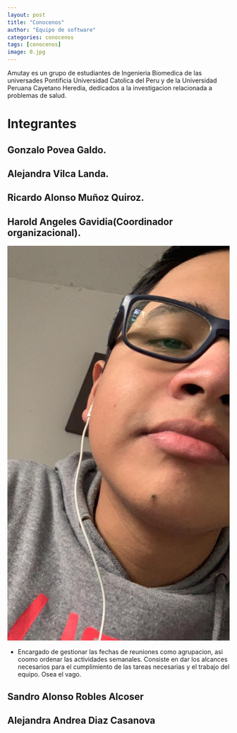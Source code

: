 ```yaml
---
layout: post
title: "Conocenos"
author: "Equipo de software"
categories: conocenos
tags: [conocenos]
image: 0.jpg
---
```


Amutay es un grupo de estudiantes de Ingenieria Biomedica de las universades Pontificia Universidad Catolica del Peru y de la Universidad Peruana Cayetano Heredia, dedicados a la investigacion relacionada a problemas de salud. 

# Integrantes

## Gonzalo Povea Galdo.

## Alejandra Vilca Landa.

## Ricardo Alonso Muñoz Quiroz.

## Harold Angeles Gavidia(Coordinador organizacional).

![alt text](https://raw.githubusercontent.com/GonzaloUPCH/Grupo13.github.io/prueba-3/assets/img/Harold.jpeg)

* Encargado de gestionar las fechas de reuniones como agrupacion, asi coomo ordenar las actividades semanales. Consiste en dar los alcances necesarios para el cumplimiento de las tareas necesarias y el trabajo del equipo. Osea el vago.
 


## Sandro Alonso Robles Alcoser

## Alejandra Andrea Diaz Casanova 


